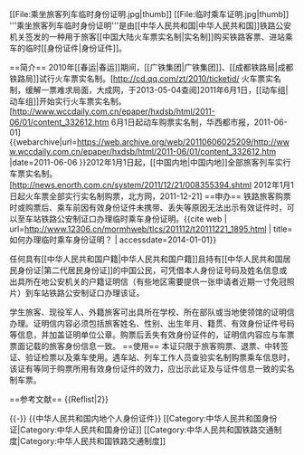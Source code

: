 [[File:乘坐旅客列车临时身份证明.jpg|thumb]]
[[File:临时乘车证明.jpg|thumb]]
'''乘坐旅客列车临时身份证明'''是由[[中华人民共和国|中华人民共和国]]铁路公安机关签发的一种用于旅客[[中国大陆火车票实名制|实名制]]购买铁路客票、进站乘车的临时[[身份证件|身份证件]]。

==简介==
2010年[[春运|春运]]期间，[[广铁集团|广铁集团]]、[[成都铁路局|成都铁路局]]试行火车票实名制。<ref>[http://cd.qq.com/zt/2010/ticketid/ 火车票实名制，缓解一票难求局面，大成网，于2013-05-04查阅]</ref>2011年6月1日，[[动车组|动车组]]开始实行火车票实名制。<ref>[http://www.wccdaily.com.cn/epaper/hxdsb/html/2011-06/01/content_332612.htm 6月1日起动车购票实名制，华西都市报，2011-06-01] {{webarchive|url=https://web.archive.org/web/20110606025209/http://www.wccdaily.com.cn/epaper/hxdsb/html/2011-06/01/content_332612.htm |date=2011-06-06 }}</ref>2012年1月1日起，[[中国内地|中国内地]]全部旅客列车实行车票实名制。<ref>[http://news.enorth.com.cn/system/2011/12/21/008355394.shtml 2012年1月1日起火车票全部实行实名制购票，北方网，2011-12-21]</ref>
==申办==
铁路旅客购票时或购票后、乘车前因有效身份证件未携带、丢失等原因无法出示有效证件时，可以至车站铁路公安制证口办理临时乘车身份证明。<ref>{{cite web | url=http://www.12306.cn/mormhweb/tlcs/201112/t20111221_1895.html | title=如何办理临时乘车身份证明？ | accessdate=2014-01-01}}</ref>

任何具有[[中华人民共和国户籍|中华人民共和国户籍]]且持有[[中华人民共和国居民身份证|第二代居民身份证]]的中国公民，可凭借本人身份证号码及姓名信息或出具所在地公安机关的户籍证明信（有些地区需要提供一张申请者近期一寸免冠照片）到车站铁路公安制证口办理该证。

学生旅客、现役军人、外籍旅客可出具所在学校、所在部队或当地使领馆的证明信办理。证明信内容必须包括旅客姓名、性别、出生年月、籍贯、有效身份证件号码等信息，并加盖证明单位公章。购票后丢失有效身份证件的，证明信内容应与车票票面记载的旅客身份信息一致。
==使用==
本证只限于旅客购票、退票、中转签证、验证检票以及乘车使用。遇车站、列车工作人员查验实名制购票乘车信息时，该证有等同于购票所用有效身份证件的效力，应出示此证及与证件信息一致的实名制车票。

==参考文献==
{{Reflist|2}}

{{-}}
{{中华人民共和国内地个人身份证件}}
[[Category:中华人民共和国身份证|Category:中华人民共和国身份证]]
[[Category:中华人民共和国铁路交通制度|Category:中华人民共和国铁路交通制度]]